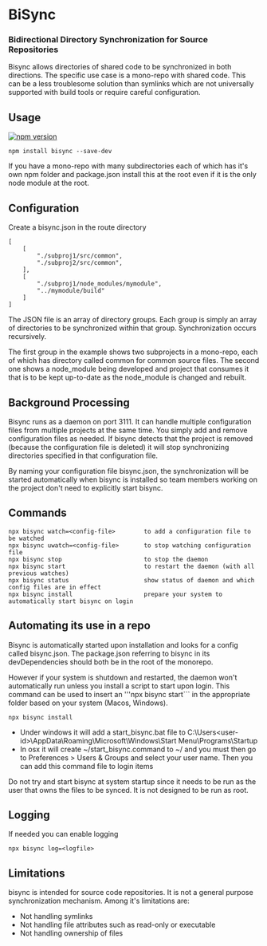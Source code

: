 # BiSync

### Bidirectional Directory Synchronization for Source Repositories

Bisync allows directories of shared code to be synchronized in both 
directions.  The specific use case is a mono-repo with shared code.  This 
can be a less troublesome solution than symlinks which are not universally 
supported with build tools or require careful configuration.

## Usage
[![npm version](https://badge.fury.io/js/bisync.svg)](https://badge.fury.io/js/bisync)
```
npm install bisync --save-dev
```
If you have a mono-repo with many subdirectories each of which has it's own
npm folder and package.json install this at the root even if it is the only
node module at the root.
## Configuration
Create a bisync.json in the route directory
```
[
    [
        "./subproj1/src/common",
        "./subproj2/src/common",
    ],
    [
        "./subproj1/node_modules/mymodule",
        "../mymodule/build"
    ]
]
```
The JSON file is an array of directory groups.  Each group is simply an
array of directories to be synchronized within that group.  Synchronization 
occurs recursively.

The first group in the example shows two subprojects in a mono-repo, each of 
which has directory called common for common source files.  The second one shows a
node_module being developed and project that consumes it that is to be kept 
up-to-date as the node_module is changed and rebuilt.
## Background Processing
Bisync runs as a daemon on port 3111.  It can handle multiple 
configuration files from multiple projects at the same time. 
You simply add and remove configuration files as needed.  If bisync detects 
that the project is removed (because the configuration file is 
deleted) it will stop synchronizing directories
specified in that configuration file.

By naming your configuration file bisync.json, the synchronization will be 
started automatically when bisync is installed so team members working on 
the project don't need to explicitly start bisync.
## Commands

```
npx bisync watch=<config-file>        to add a configuration file to be watched
npx bisync uwatch=<config-file>       to stop watching configuration file
npx bisync stop                       to stop the daemon 
npx bisync start                      to restart the daemon (with all previous watches)
npx bisync status                     show status of daemon and which config files are in effect
npx bisync install                    prepare your system to automatically start bisync on login  
```
## Automating its use in a repo

Bisync is automatically started upon installation and looks for a 
config called bisync.json.  The package.json referring to bisync in its 
devDependencies should both be in the root of the monorepo.

However if your system is shutdown and restarted, the daemon won't 
automatically run unless you install a script to start upon login.  This 
command can be used to insert an '''npx bisync start``` in the appropriate 
folder based on your system (Macos, Windows). 

```
npx bisync install
```
* Under windows it will add a start_bisync.bat file to 
  C:\Users\<user-id>\AppData\Roaming\Microsoft\Windows\Start 
  Menu\Programs\Startup
* In osx it will create ~/start_bisync.command to ~/ and you must then go to 
  Preferences > Users & Groups and select your user name.  Then you can add 
  this command file to login items 

Do not try and start bisync at system startup since it needs to be run as 
the user that owns the files to be synced.  It is not designed to be run as 
root.
## Logging
If needed you can enable logging
```
npx bisync log=<logfile>
```
## Limitations
bisync is intended for source code repositories.  It is not a general 
purpose synchronization mechanism.  Among it's limitations are:
* Not handling symlinks
* Not handling file attributes such as read-only or executable
* Not handling ownership of files
